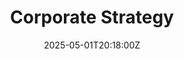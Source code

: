 ---
title: Corporate Strategy
linkTitle: Corporate Strategy
date: '2025-05-01T20:18:00Z'
weight: 1
description: The strategy focuses on embedding sustainability into the company's DNA,
  achieving B-Corp certification, pioneering digital sustainability practices, and
  establishing Green Orbit Academy for education in space sustainability and marketing
  ethics. Key goals include expanding services, forming strategic alliances, and promoting
  transparency in sustainability efforts.
draft: false
ref: corporate-strategy
---